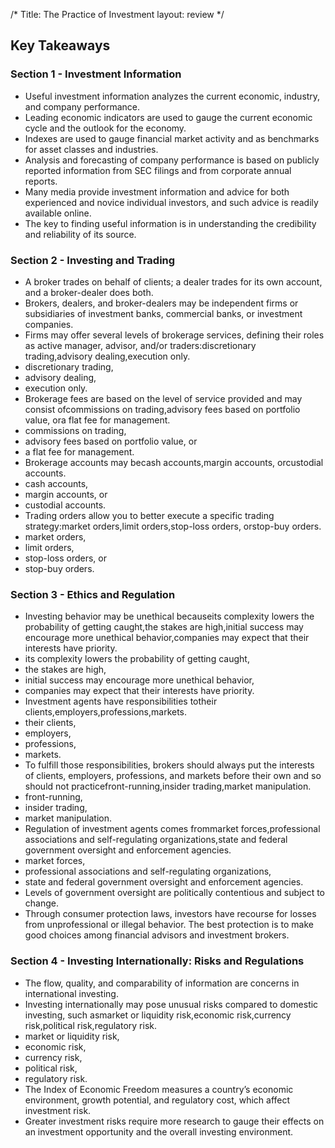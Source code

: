 /*
Title: The Practice of Investment
layout: review
*/

## Key Takeaways

### Section 1 - Investment Information

- Useful investment information analyzes the current economic, industry, and company performance.
- Leading economic indicators are used to gauge the current economic cycle and the outlook for the economy.
- Indexes are used to gauge financial market activity and as benchmarks for asset classes and industries.
- Analysis and forecasting of company performance is based on publicly reported information from SEC filings and from corporate annual reports.
- Many media provide investment information and advice for both experienced and novice individual investors, and such advice is readily available online.
- The key to finding useful information is in understanding the credibility and reliability of its source.



### Section 2 - Investing and Trading

- A broker trades on behalf of clients; a dealer trades for its own account, and a broker-dealer does both.
- Brokers, dealers, and broker-dealers may be independent firms or subsidiaries of investment banks, commercial banks, or investment companies.
- Firms may offer several levels of brokerage services, defining their roles as active manager, advisor, and/or traders:discretionary trading,advisory dealing,execution only.
- discretionary trading,
- advisory dealing,
- execution only.
- Brokerage fees are based on the level of service provided and may consist ofcommissions on trading,advisory fees based on portfolio value, ora flat fee for management.
- commissions on trading,
- advisory fees based on portfolio value, or
- a flat fee for management.
- Brokerage accounts may becash accounts,margin accounts, orcustodial accounts.
- cash accounts,
- margin accounts, or
- custodial accounts.
- Trading orders allow you to better execute a specific trading strategy:market orders,limit orders,stop-loss orders, orstop-buy orders.
- market orders,
- limit orders,
- stop-loss orders, or
- stop-buy orders.



### Section 3 - Ethics and Regulation

- Investing behavior may be unethical becauseits complexity lowers the probability of getting caught,the stakes are high,initial success may encourage more unethical behavior,companies may expect that their interests have priority.
- its complexity lowers the probability of getting caught,
- the stakes are high,
- initial success may encourage more unethical behavior,
- companies may expect that their interests have priority.
- Investment agents have responsibilities totheir clients,employers,professions,markets.
- their clients,
- employers,
- professions,
- markets.
- To fulfill those responsibilities, brokers should always put the interests of clients, employers, professions, and markets before their own and so should not practicefront-running,insider trading,market manipulation.
- front-running,
- insider trading,
- market manipulation.
- Regulation of investment agents comes frommarket forces,professional associations and self-regulating organizations,state and federal government oversight and enforcement agencies.
- market forces,
- professional associations and self-regulating organizations,
- state and federal government oversight and enforcement agencies.
- Levels of government oversight are politically contentious and subject to change.
- Through consumer protection laws, investors have recourse for losses from unprofessional or illegal behavior. The best protection is to make good choices among financial advisors and investment brokers.



### Section 4 - Investing Internationally: Risks and Regulations

- The flow, quality, and comparability of information are concerns in international investing.
- Investing internationally may pose unusual risks compared to domestic investing, such asmarket or liquidity risk,economic risk,currency risk,political risk,regulatory risk.
- market or liquidity risk,
- economic risk,
- currency risk,
- political risk,
- regulatory risk.
- The Index of Economic Freedom measures a country’s economic environment, growth potential, and regulatory cost, which affect investment risk.
- Greater investment risks require more research to gauge their effects on an investment opportunity and the overall investing environment.



